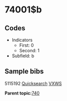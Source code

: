 # 74001$b

## Codes

-   Indicators
    -   First: 0
    -   Second: 1
-   Subfield: b

## Sample bibs

5115192 [Quicksearch](https://search.library.yale.edu/catalog/5115192) [VXWS](http://prodorbis.library.yale.edu:7014/vxws/GetHoldingsService?bibId=5115192)

**Parent topic:**[740](../../tags/740/740.md)


